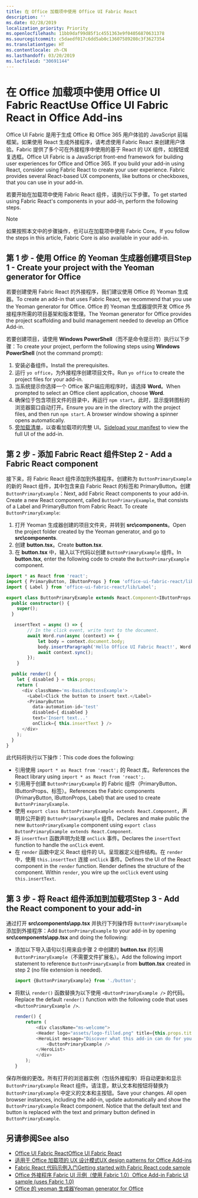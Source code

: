 ```yaml
---
title: 在 Office 加载项中使用 Office UI Fabric React
description: ''
ms.date: 02/28/2019
localization_priority: Priority
ms.openlocfilehash: 11bb9daf99d85f1c4551363e9f04056870631378
ms.sourcegitcommit: c5daedf017c6dd5ab0c13607589208c3f3627354
ms.translationtype: HT
ms.contentlocale: zh-CN
ms.lasthandoff: 03/20/2019
ms.locfileid: "30691144"
---
```

# <a name="use-office-ui-fabric-react-in-office-add-ins"></a><span data-ttu-id="03b0a-102">在 Office 加载项中使用 Office UI Fabric React</span><span class="sxs-lookup"><span data-stu-id="03b0a-102">Use Office UI Fabric React in Office Add-ins</span></span>

<span data-ttu-id="03b0a-p101">Office UI Fabric 是用于生成 Office 和 Office 365 用户体验的 JavaScript 前端框架。如果使用 React 生成外接程序，请考虑使用 Fabric React 来创建用户体验。Fabric 提供了多个可在外接程序中使用的基于 React 的 UX 组件，如按钮或复选框。</span><span class="sxs-lookup"><span data-stu-id="03b0a-p101">Office UI Fabric is a JavaScript front-end framework for building user experiences for Office and Office 365. If you build your add-in using React, consider using Fabric React to create your user experience. Fabric provides several React-based UX components, like buttons or checkboxes, that you can use in your add-in.</span></span>

<span data-ttu-id="03b0a-106">若要开始在加载项中使用 Fabric React 组件，请执行以下步骤。</span><span class="sxs-lookup"><span data-stu-id="03b0a-106">To get started using Fabric React's components in your add-in, perform the following steps.</span></span>

> [!NOTE]
> <span data-ttu-id="03b0a-107">如果按照本文中的步骤操作，也可以在加载项中使用 Fabric Core。</span><span class="sxs-lookup"><span data-stu-id="03b0a-107">If you follow the steps in this article, Fabric Core is also available in your add-in.</span></span>

## <a name="step-1---create-your-project-with-the-yeoman-generator-for-office"></a><span data-ttu-id="03b0a-108">第 1 步 - 使用 Office 的 Yeoman 生成器创建项目</span><span class="sxs-lookup"><span data-stu-id="03b0a-108">Step 1 - Create your project with the Yeoman generator for Office</span></span>

<span data-ttu-id="03b0a-109">若要创建使用 Fabric React 的外接程序，我们建议使用 Office 的 Yeoman 生成器。</span><span class="sxs-lookup"><span data-stu-id="03b0a-109">To create an add-in that uses Fabric React, we recommend that you use the Yeoman generator for Office.</span></span> <span data-ttu-id="03b0a-110">Office 的 Yeoman 生成器提供开发 Office 外接程序所需的项目基架和版本管理。</span><span class="sxs-lookup"><span data-stu-id="03b0a-110">The Yeoman generator for Office provides the project scaffolding and build management needed to develop an Office Add-in.</span></span>

<span data-ttu-id="03b0a-111">若要创建项目，请使用 **Windows PowerShell**（而不是命令提示符）执行以下步骤：</span><span class="sxs-lookup"><span data-stu-id="03b0a-111">To create your project, perform the following steps using **Windows PowerShell** (not the command prompt):</span></span>

1. <span data-ttu-id="03b0a-112">安装必备组件。</span><span class="sxs-lookup"><span data-stu-id="03b0a-112">Install the prerequisites.</span></span>
2. <span data-ttu-id="03b0a-113">运行 `yo office`，为外接程序创建项目文件。</span><span class="sxs-lookup"><span data-stu-id="03b0a-113">Run `yo office` to create the project files for your add-in.</span></span>
3. <span data-ttu-id="03b0a-114">当系统提示你选择一个 Office 客户端应用程序时，请选择 **Word**。</span><span class="sxs-lookup"><span data-stu-id="03b0a-114">When prompted to select an Office client application, choose **Word**.</span></span>
4. <span data-ttu-id="03b0a-p103">确保位于包含项目文件的目录中，再运行 `npm start`。此时，显示旋转图标的浏览器窗口自动打开。</span><span class="sxs-lookup"><span data-stu-id="03b0a-p103">Ensure you are in the directory with the project files, and then run `npm start`. A browser window showing a spinner opens automatically.</span></span>
5. <span data-ttu-id="03b0a-117">[旁加载清单](../testing/test-debug-office-add-ins.md)，以查看加载项的完整 UI。</span><span class="sxs-lookup"><span data-stu-id="03b0a-117">[Sideload your manifest](../testing/test-debug-office-add-ins.md) to view the full UI of the add-in.</span></span>

## <a name="step-2---add-a-fabric-react-component"></a><span data-ttu-id="03b0a-118">第 2 步 - 添加 Fabric React 组件</span><span class="sxs-lookup"><span data-stu-id="03b0a-118">Step 2 - Add a Fabric React component</span></span>

<span data-ttu-id="03b0a-p104">接下来，将 Fabric React 组件添加到外接程序。创建称为 `ButtonPrimaryExample` 的新的 React 组件，其中包含来自 Fabric React 的标签和 PrimaryButton。创建 `ButtonPrimaryExample`：</span><span class="sxs-lookup"><span data-stu-id="03b0a-p104">Next, add Fabric React components to your add-in. Create a new React component, called `ButtonPrimaryExample`, that consists of a Label and PrimaryButton from Fabric React. To create `ButtonPrimaryExample`:</span></span>

1. <span data-ttu-id="03b0a-122">打开 Yeoman 生成器创建的项目文件夹，并转到 **src\components**。</span><span class="sxs-lookup"><span data-stu-id="03b0a-122">Open the project folder created by the Yeoman generator, and go to **src\components**.</span></span>
2. <span data-ttu-id="03b0a-123">创建 **button.tsx**。</span><span class="sxs-lookup"><span data-stu-id="03b0a-123">Create **button.tsx**.</span></span>
3. <span data-ttu-id="03b0a-124">在 **button.tsx** 中，输入以下代码以创建 `ButtonPrimaryExample` 组件。</span><span class="sxs-lookup"><span data-stu-id="03b0a-124">In **button.tsx**, enter the following code to create the `ButtonPrimaryExample` component.</span></span>

```typescript
import * as React from 'react';
import { PrimaryButton, IButtonProps } from 'office-ui-fabric-react/lib/Button';
import { Label } from 'office-ui-fabric-react/lib/Label';

export class ButtonPrimaryExample extends React.Component<IButtonProps, {}> {
  public constructor() {
    super();
  }

   insertText = async () => {
        // In the click event, write text to the document.
        await Word.run(async (context) => {
            let body = context.document.body;
            body.insertParagraph('Hello Office UI Fabric React!', Word.InsertLocation.end);
            await context.sync();
        });
    }

  public render() {
    let { disabled } = this.props;
    return (
      <div className='ms-BasicButtonsExample'>
        <Label>Click the button to insert text.</Label>
        <PrimaryButton
          data-automation-id='test'
          disabled={ disabled }
          text='Insert text...'
          onClick={ this.insertText } />
      </div>
    );
  }
}
```

<span data-ttu-id="03b0a-125">此代码将执行以下操作：</span><span class="sxs-lookup"><span data-stu-id="03b0a-125">This code does the following:</span></span>

- <span data-ttu-id="03b0a-126">引用使用 `import * as React from 'react';` 的 React 库。</span><span class="sxs-lookup"><span data-stu-id="03b0a-126">References the React library using `import * as React from 'react';`.</span></span>
- <span data-ttu-id="03b0a-127">引用用于创建 `ButtonPrimaryExample` 的 Fabric 组件（PrimaryButton、IButtonProps、标签）。</span><span class="sxs-lookup"><span data-stu-id="03b0a-127">References the Fabric components (PrimaryButton, IButtonProps, Label) that are used to create `ButtonPrimaryExample`.</span></span>
- <span data-ttu-id="03b0a-128">使用 `export class ButtonPrimaryExample extends React.Component`，声明并公开新的 `ButtonPrimaryExample` 组件。</span><span class="sxs-lookup"><span data-stu-id="03b0a-128">Declares and make public the new `ButtonPrimaryExample` component using `export class ButtonPrimaryExample extends React.Component`.</span></span>
- <span data-ttu-id="03b0a-129">将 `insertText` 函数声明为处理 `onClick` 事件。</span><span class="sxs-lookup"><span data-stu-id="03b0a-129">Declares the `insertText` function to handle the `onClick` event.</span></span>
- <span data-ttu-id="03b0a-p105">在 `render` 函数中定义 React 组件的 UI。呈现器定义组件结构。在 `render` 中，使用 `this.insertText` 连接 `onClick` 事件。</span><span class="sxs-lookup"><span data-stu-id="03b0a-p105">Defines the UI of the React component in the `render` function. Render defines the structure of the component. Within `render`, you wire up the `onClick` event using `this.insertText`.</span></span>

## <a name="step-3---add-the-react-component-to-your-add-in"></a><span data-ttu-id="03b0a-133">第 3 步 - 将 React 组件添加到加载项</span><span class="sxs-lookup"><span data-stu-id="03b0a-133">Step 3 - Add the React component to your add-in</span></span>

<span data-ttu-id="03b0a-134">通过打开 **src\components\app.tsx** 并执行下列操作将 `ButtonPrimaryExample` 添加到外接程序：</span><span class="sxs-lookup"><span data-stu-id="03b0a-134">Add `ButtonPrimaryExample` to your add-in by opening **src\components\app.tsx** and doing the following:</span></span>

- <span data-ttu-id="03b0a-135">添加以下导入语句以引用来自步骤 2 中创建的 **button.tsx** 的引用 `ButtonPrimaryExample`（不需要文件扩展名）。</span><span class="sxs-lookup"><span data-stu-id="03b0a-135">Add the following import statement to reference `ButtonPrimaryExample` from **button.tsx** created in step 2 (no file extension is needed).</span></span>

  ```typescript
  import {ButtonPrimaryExample} from './button';
  ```

- <span data-ttu-id="03b0a-136">将默认 `render()` 函数替换为以下使用 `<ButtonPrimaryExample />` 的代码。</span><span class="sxs-lookup"><span data-stu-id="03b0a-136">Replace the default `render()` function with the following code that uses `<ButtonPrimaryExample />`.</span></span>

  ```typescript
  render() {
      return (
          <div className="ms-welcome">
          <Header logo="assets/logo-filled.png" title={this.props.title} message="Welcome" />
          <HeroList message="Discover what this add-in can do for you today!" items={this.state.listItems} >
              <ButtonPrimaryExample />
          </HeroList>
          </div>
      );
  }
  ```

<span data-ttu-id="03b0a-p106">保存所做的更改。所有打开的浏览器实例（包括外接程序）将自动更新和显示 `ButtonPrimaryExample` React 组件。请注意，默认文本和按钮将替换为 `ButtonPrimaryExample` 中定义的文本和主按钮。</span><span class="sxs-lookup"><span data-stu-id="03b0a-p106">Save your changes. All open browser instances, including the add-in, update automatically and show the `ButtonPrimaryExample` React component. Notice that the default text and button is replaced with the text and primary button defined in `ButtonPrimaryExample`.</span></span>



## <a name="see-also"></a><span data-ttu-id="03b0a-140">另请参阅</span><span class="sxs-lookup"><span data-stu-id="03b0a-140">See also</span></span>

- [<span data-ttu-id="03b0a-141">Office UI Fabric React</span><span class="sxs-lookup"><span data-stu-id="03b0a-141">Office UI Fabric React</span></span>](https://developer.microsoft.com/fabric)
- [<span data-ttu-id="03b0a-142">适用于 Office 加载项的 UX 设计模式</span><span class="sxs-lookup"><span data-stu-id="03b0a-142">UX design patterns for Office Add-ins</span></span>](../design/ux-design-pattern-templates.md)
- [<span data-ttu-id="03b0a-143">Fabric React 代码示例入门</span><span class="sxs-lookup"><span data-stu-id="03b0a-143">Getting started with Fabric React code sample</span></span>](https://github.com/OfficeDev/Word-Add-in-GettingStartedFabricReact)
- [<span data-ttu-id="03b0a-144">Office 外接程序 Fabric UI 示例（使用 Fabric 1.0）</span><span class="sxs-lookup"><span data-stu-id="03b0a-144">Office Add-in Fabric UI sample (uses Fabric 1.0)</span></span>](https://github.com/OfficeDev/Office-Add-in-Fabric-UI-Sample)
- [<span data-ttu-id="03b0a-145">Office 的 yeoman 生成器</span><span class="sxs-lookup"><span data-stu-id="03b0a-145">Yeoman generator for Office</span></span>](https://github.com/OfficeDev/generator-office)
